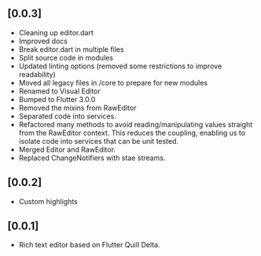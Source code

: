 ## [0.0.3]
* Cleaning up editor.dart
* Improved docs
* Break editor.dart in multiple files
* Split source code in modules
* Updated linting options (removed some restrictions to improve readability)
* Moved all legacy files in /core to prepare for new modules
* Renamed to Visual Editor
* Bumped to Flutter 3.0.0
* Removed the mixins from RawEditor
* Separated code into services.
* Refactored many methods to avoid reading/manipulating values straight from the RawEditor context.
  This reduces the coupling, enabling us to isolate code into services that can be unit tested.
* Merged Editor and RawEditor.
* Replaced ChangeNotifiers with stae streams.

## [0.0.2]
* Custom highlights

## [0.0.1]
* Rich text editor based on Flutter Quill Delta.